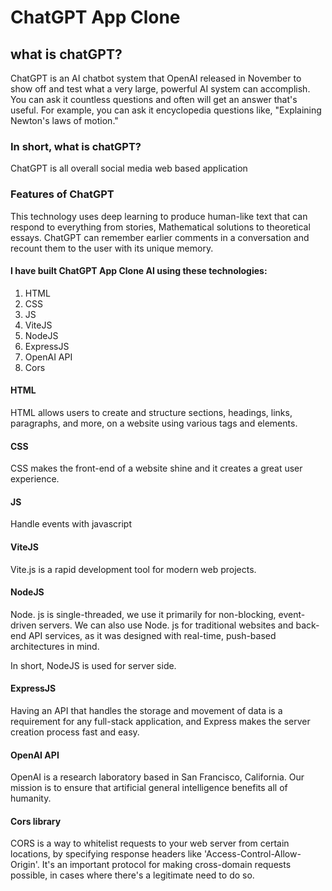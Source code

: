# ChatGPT App Clone
## what is chatGPT?
ChatGPT is an AI chatbot system that OpenAI released in November to show off and test what a very large, powerful AI system can accomplish. 
You can ask it countless questions and often will get an answer that's useful. 
For example, you can ask it encyclopedia questions like, "Explaining Newton's laws of motion."

### In short, what is chatGPT?
ChatGPT is all overall social media web based application

### Features of ChatGPT
This technology uses deep learning to produce human-like text that can respond to everything from stories, Mathematical solutions to theoretical essays. 
ChatGPT can remember earlier comments in a conversation and recount them to the user with its unique memory.

#### I have built ChatGPT App Clone AI using these technologies:

1. HTML
2. CSS
3. JS
4. ViteJS
5. NodeJS
6. ExpressJS
7. OpenAI API
8. Cors

#### HTML
HTML allows users to create and structure sections, headings, links, paragraphs, and more, on a website using various tags and elements.

#### CSS
CSS makes the front-end of a website shine and it creates a great user experience.

#### JS
Handle events with javascript

#### ViteJS
Vite.js is a rapid development tool for modern web projects.

#### NodeJS
Node. js is single-threaded, we use it primarily for non-blocking, event-driven servers. We can also use Node. js for traditional websites and back-end API services, as it was designed with real-time, push-based architectures in mind.

In short, NodeJS is used for server side.

#### ExpressJS
Having an API that handles the storage and movement of data is a requirement for any full-stack application, and Express makes the server creation process fast and easy.

#### OpenAI API
OpenAI is a research laboratory based in San Francisco, California. Our mission is to ensure that artificial general intelligence benefits all of humanity.

#### Cors library
CORS is a way to whitelist requests to your web server from certain locations, by specifying response headers like 'Access-Control-Allow-Origin'. It's an important protocol for making cross-domain requests possible, in cases where there's a legitimate need to do so.
